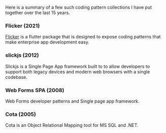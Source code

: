 Here is a summary of a few such coding pattern collections I have put together over the last 15 years.
 
### Flicker (2021)
[Flicker](https://pub.dev/packages/flutter_flicker) is a flutter package that is designed to expose coding patterns that make enterprise app development easy.
 
### slickjs (2012)
Slickjs is a Single Page App framework built to to allow developers to support both legacy devices and modern web browsers with a single codebase.
 
### Web Forms SPA (2008)
Web Forms developer patterns and Single page app framework.
 
### Cota (2005)
Cota is an Object Relational Mapping tool for MS SQL and .NET.